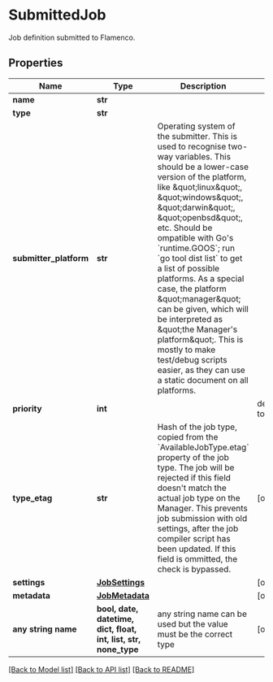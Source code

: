 # SubmittedJob

Job definition submitted to Flamenco.

## Properties
Name | Type | Description | Notes
------------ | ------------- | ------------- | -------------
**name** | **str** |  | 
**type** | **str** |  | 
**submitter_platform** | **str** | Operating system of the submitter. This is used to recognise two-way variables. This should be a lower-case version of the platform, like \&quot;linux\&quot;, \&quot;windows\&quot;, \&quot;darwin\&quot;, \&quot;openbsd\&quot;, etc. Should be ompatible with Go&#39;s &#x60;runtime.GOOS&#x60;; run &#x60;go tool dist list&#x60; to get a list of possible platforms. As a special case, the platform \&quot;manager\&quot; can be given, which will be interpreted as \&quot;the Manager&#39;s platform\&quot;. This is mostly to make test/debug scripts easier, as they can use a static document on all platforms.  | 
**priority** | **int** |  | defaults to 50
**type_etag** | **str** | Hash of the job type, copied from the &#x60;AvailableJobType.etag&#x60; property of the job type. The job will be rejected if this field doesn&#39;t match the actual job type on the Manager. This prevents job submission with old settings, after the job compiler script has been updated. If this field is ommitted, the check is bypassed.  | [optional] 
**settings** | [**JobSettings**](JobSettings.md) |  | [optional] 
**metadata** | [**JobMetadata**](JobMetadata.md) |  | [optional] 
**any string name** | **bool, date, datetime, dict, float, int, list, str, none_type** | any string name can be used but the value must be the correct type | [optional]

[[Back to Model list]](../README.md#documentation-for-models) [[Back to API list]](../README.md#documentation-for-api-endpoints) [[Back to README]](../README.md)


